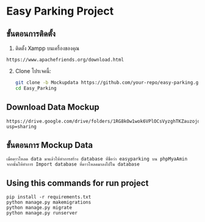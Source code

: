 # Easy Parking Project

## ขั้นตอนการติดตั้ง

1. ติดตั้ง Xampp บนเครื่องของคุณ
```
https://www.apachefriends.org/download.html
```
2. Clone โปรเจคนี้:
   ```bash
   git clone -b Mockupdata https://github.com/your-repo/easy-parking.git
   cd Easy_Parking
   ```

## Download Data Mockup
```
https://drive.google.com/drive/folders/1RG8kOw1wok6VPlOCsVyzghTKZauzojdB?usp=sharing
```

## ขั้นตอนการ Mockup Data
```
เมื่อดาวโหลด data มาแล้วให้ทำการสร้าง database ที่ชื่อว่า easyparking บน phpMyaAmin
จากนั้นให้ทำการ Import database ที่ดาวโหลดมาลงไปใน database 

```

## Using this commands for run project
```
pip install -r requirements.txt
python manage.py makemigrations
python manage.py migrate
python manage.py runserver
```
